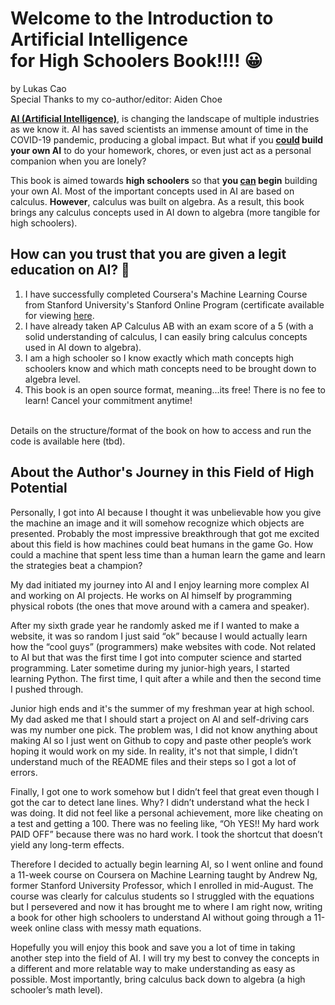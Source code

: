 # Welcome to the Introduction to Artificial Intelligence <br> for High Schoolers Book!!!! 😀

by Lukas Cao<br>
Special Thanks to my co-author/editor: Aiden Choe

<ins>**AI (Artificial Intelligence)**</ins>, is changing the landscape of multiple industries as we know it. AI has saved scientists an immense amount of time in the COVID-19 pandemic, producing a global impact. But what if you **<ins>could</ins> build your own AI** to do your homework, chores, or even just act as a personal companion when you are lonely?

This book is aimed towards **high schoolers** so that **you <ins>can</ins> begin** building your own AI. Most of the important concepts used in AI are based on calculus. **However**, calculus was built on algebra. As a result, this book brings any calculus concepts used in AI down to algebra (more tangible for high schoolers). 

## How can you trust that you are given a legit education on AI? 🤨
1. I have successfully completed Coursera's Machine Learning Course from Stanford University's Stanford Online Program (certificate available for viewing [here](https://coursera.org/share/ad47e4264bf733454b1e37f968d10ebf).
2. I have already taken AP Calculus AB with an exam score of a 5 (with a solid understanding of calculus, I can easily bring calculus concepts used in AI down to algebra).
3. I am a high schooler so I know exactly which math concepts high schoolers know and which math concepts need to be brought down to algebra level.
4. This book is an open source format, meaning...its free! There is no fee to learn! Cancel your commitment anytime!
<br>
Details on the structure/format of the book on how to access and run the code is available here (tbd).

## About the Author's Journey in this Field of High Potential
Personally, I got into AI because I thought it was unbelievable how you give the machine an image and it will somehow recognize which objects are presented. Probably the most impressive breakthrough that got me excited about this field is how machines could beat humans in the game Go. How could a machine that spent less time than a human learn the game and learn the strategies beat a champion? 

My dad initiated my journey into AI and I enjoy learning more complex AI and working on AI projects. He works on AI himself by programming physical robots (the ones that move around with a camera and speaker). 

After my sixth grade year he randomly asked me if I wanted to make a website, it was so random I just said “ok” because I would actually learn how the “cool guys” (programmers) make websites with code. Not related to AI but that was the first time I got into computer science and started programming.  Later sometime during my junior-high years, I started learning Python. The first time, I quit after a while and then the second time I pushed through. 

Junior high ends and it's the summer of my freshman year at high school. My dad asked me that I should start a project on AI and self-driving cars was my number one pick. The problem was, I did not know anything about making AI so I just went on Github to copy and paste other people’s work hoping it would work on my side. In reality, it's not that simple, I didn’t understand much of the README files and their steps so I got a lot of errors. 

Finally, I got one to work somehow but I didn’t feel that great even though I got the car to detect lane lines. Why? I didn’t understand what the heck I was doing. It did not feel like a personal achievement, more like cheating on a test and getting a 100. There was no feeling like, “Oh YES!! My hard work PAID OFF” because there was no hard work. I took the shortcut that doesn’t yield any long-term effects.

Therefore I decided to actually begin learning AI, so I went online and found a 11-week course on Coursera on Machine Learning taught by Andrew Ng, former Stanford University Professor, which I enrolled in mid-August. The course was clearly for calculus students so I struggled with the equations but I persevered and now it has brought me to where I am right now, writing a book for other high schoolers to understand AI without going through a 11-week online class with messy math equations. 

Hopefully you will enjoy this book and save you a lot of time in taking another step into the field of AI. I will try my best to convey the concepts in a different and more relatable way to make understanding as easy as possible. Most importantly, bring calculus back down to algebra (a high schooler’s math level).
